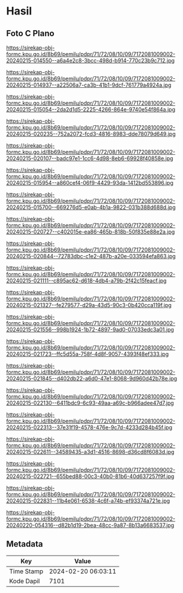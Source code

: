 # Hasil

## Foto C Plano

https://sirekap-obj-formc.kpu.go.id/8b69/pemilu/pdpr/71/72/08/10/09/7172081009002-20240215-014550--a6a4e2c8-3bcc-498d-b914-770c23b9c712.jpg

https://sirekap-obj-formc.kpu.go.id/8b69/pemilu/pdpr/71/72/08/10/09/7172081009002-20240215-014937--a22506a7-ca3b-41b1-9dcf-761779a4924a.jpg

https://sirekap-obj-formc.kpu.go.id/8b69/pemilu/pdpr/71/72/08/10/09/7172081009002-20240215-015054--2da2d1d5-2225-4266-864e-9740e54f864a.jpg

https://sirekap-obj-formc.kpu.go.id/8b69/pemilu/pdpr/71/72/08/10/09/7172081009002-20240215-020235--752a2072-fcd3-4816-8983-dde78079d649.jpg

https://sirekap-obj-formc.kpu.go.id/8b69/pemilu/pdpr/71/72/08/10/09/7172081009002-20240215-020107--badc97e1-1cc6-4d98-8eb6-69928f40858e.jpg

https://sirekap-obj-formc.kpu.go.id/8b69/pemilu/pdpr/71/72/08/10/09/7172081009002-20240215-015954--a860cef4-06f9-4429-93da-1412bd553896.jpg

https://sirekap-obj-formc.kpu.go.id/8b69/pemilu/pdpr/71/72/08/10/09/7172081009002-20240215-015700--669276d5-e0ab-4b1a-9822-031b388d688d.jpg

https://sirekap-obj-formc.kpu.go.id/8b69/pemilu/pdpr/71/72/08/10/09/7172081009002-20240215-020727--c402015e-ea86-465b-818b-50f835e88e2a.jpg

https://sirekap-obj-formc.kpu.go.id/8b69/pemilu/pdpr/71/72/08/10/09/7172081009002-20240215-020844--72783dbc-c1e2-487b-a20e-033594efa863.jpg

https://sirekap-obj-formc.kpu.go.id/8b69/pemilu/pdpr/71/72/08/10/09/7172081009002-20240215-021111--c895ac62-d618-4db4-a79b-2f42c15feacf.jpg

https://sirekap-obj-formc.kpu.go.id/8b69/pemilu/pdpr/71/72/08/10/09/7172081009002-20240215-021327--fe279577-d29a-43d5-90c3-0b420cca119f.jpg

https://sirekap-obj-formc.kpu.go.id/8b69/pemilu/pdpr/71/72/08/10/09/7172081009002-20240215-021556--998b1924-1b72-4897-9ad0-07033edc3a01.jpg

https://sirekap-obj-formc.kpu.go.id/8b69/pemilu/pdpr/71/72/08/10/09/7172081009002-20240215-021723--ffc5d55a-758f-4d8f-9057-4393f48ef333.jpg

https://sirekap-obj-formc.kpu.go.id/8b69/pemilu/pdpr/71/72/08/10/09/7172081009002-20240215-021845--d402db22-a6d0-47e1-8068-9d960d42b78e.jpg

https://sirekap-obj-formc.kpu.go.id/8b69/pemilu/pdpr/71/72/08/10/09/7172081009002-20240215-022130--6411bdc9-6c93-49aa-a69c-b966adee47d7.jpg

https://sirekap-obj-formc.kpu.go.id/8b69/pemilu/pdpr/71/72/08/10/09/7172081009002-20240215-022313--37e31f19-4578-476e-9c7d-4233d284b45f.jpg

https://sirekap-obj-formc.kpu.go.id/8b69/pemilu/pdpr/71/72/08/10/09/7172081009002-20240215-022611--34589435-a3d1-4516-8698-d36cd8f6083d.jpg

https://sirekap-obj-formc.kpu.go.id/8b69/pemilu/pdpr/71/72/08/10/09/7172081009002-20240215-022721--655bed88-00c3-40b0-81b6-40d637257f9f.jpg

https://sirekap-obj-formc.kpu.go.id/8b69/pemilu/pdpr/71/72/08/10/09/7172081009002-20240215-022831--11b4e061-6538-4c6f-a74b-ef93374a721e.jpg

https://sirekap-obj-formc.kpu.go.id/8b69/pemilu/pdpr/71/72/08/10/09/7172081009002-20240220-054316--d82b1d19-2bea-48cc-9a87-8b13a6683537.jpg


## Metadata

| Key        | Value               |
| ---------- | ------------------- |
| Time Stamp | 2024-02-20 06:03:11 |
| Kode Dapil | 7101                |




